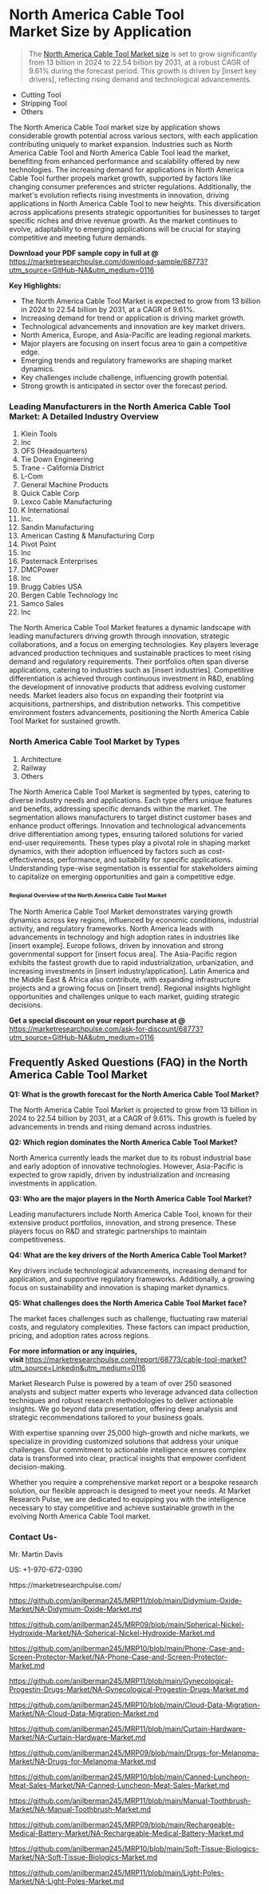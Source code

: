 <h1>North America Cable Tool Market&nbsp;Size by Application</h1><blockquote><p>The <a href="https://marketresearchpulse.com/download-sample/68773?utm_source=GitHub-NA&amp;utm_medium=0116">North America Cable Tool Market size</a> is set to grow significantly from 13 billion in 2024 to 22.54 billion by 2031, at a robust CAGR of 9.61% during the forecast period. This growth is driven by [insert key drivers], reflecting rising demand and technological advancements.</p></blockquote><ul><li>Cutting Tool<li> Stripping Tool<li> Others</li></ul><p>The North America Cable Tool market size by application shows considerable growth potential across various sectors, with each application contributing uniquely to market expansion. Industries such as North America Cable Tool and North America Cable Tool lead the market, benefiting from enhanced performance and scalability offered by new technologies. The increasing demand for applications in North America Cable Tool further propels market growth, supported by factors like changing consumer preferences and stricter regulations. Additionally, the market's evolution reflects rising investments in innovation, driving applications in North America Cable Tool to new heights. This diversification across applications presents strategic opportunities for businesses to target specific niches and drive revenue growth. As the market continues to evolve, adaptability to emerging applications will be crucial for staying competitive and meeting future demands.</p><p><strong>Download your PDF sample copy in full at @ </strong><a href="https://marketresearchpulse.com/download-sample/68773?utm_source=GitHub-NA&amp;utm_medium=0116">https://marketresearchpulse.com/download-sample/68773?utm_source=GitHub-NA&amp;utm_medium=0116</a></p><p><strong>Key Highlights: </strong></p><ul><li>The North America Cable Tool Market is expected to grow from 13 billion in 2024 to 22.54 billion by 2031, at a CAGR of 9.61%.</li><li>Increasing demand for trend or application is driving market growth.</li><li>Technological advancements and innovation are key market drivers.</li><li>North America, Europe, and Asia-Pacific are leading regional markets.</li><li>Major players are focusing on insert focus area to gain a competitive edge.</li><li>Emerging trends and regulatory frameworks are shaping market dynamics.</li><li>Key challenges include challenge, influencing growth potential.</li><li>Strong growth is anticipated in sector over the forecast period.</li></ul><h3>Leading Manufacturers in the North America Cable Tool Market: A Detailed Industry Overview</h3><ol><li>Klein Tools</li><li>Inc</li><li>OFS (Headquarters)</li><li>Tie Down Engineering</li><li>Trane - California District</li><li>L-Com</li><li>General Machine Products</li><li>Quick Cable Corp</li><li>Lexco Cable Manufacturing</li><li>K International</li><li>Inc.</li><li>Sandin Manufacturing</li><li>American Casting & Manufacturing Corp</li><li>Pivot Point</li><li>Inc</li><li>Pasternack Enterprises</li><li>DMCPower</li><li>Inc</li><li>Brugg Cables USA</li><li>Bergen Cable Technology Inc</li><li>Samco Sales</li><li>Inc</li></ol><div class="flex max-w-full flex-col flex-grow"><div class="min-h-8 text-message flex w-full flex-col items-end gap-2 whitespace-normal break-words [.text-message+&amp;]:mt-5" dir="auto" data-message-author-role="assistant" data-message-id="fd8432e4-4910-450d-b182-61b7bfb0a01f" data-message-model-slug="gpt-4o"><div class="flex w-full flex-col gap-1 empty:hidden first:pt-[3px]"><div class="markdown prose w-full break-words dark:prose-invert light"><p>The North America Cable Tool Market features a dynamic landscape with leading manufacturers driving growth through innovation, strategic collaborations, and a focus on emerging technologies. Key players leverage advanced production techniques and sustainable practices to meet rising demand and regulatory requirements. Their portfolios often span diverse applications, catering to industries such as [insert industries]. Competitive differentiation is achieved through continuous investment in R&amp;D, enabling the development of innovative products that address evolving customer needs. Market leaders also focus on expanding their footprint via acquisitions, partnerships, and distribution networks. This competitive environment fosters advancements, positioning the North America Cable Tool Market for sustained growth.</p></div></div></div></div><h3>North America Cable Tool Market by Types</h3><ol><li>Architecture<li> Railway<li> Others</li></ol><div class="flex max-w-full flex-col flex-grow"><div class="min-h-8 text-message flex w-full flex-col items-end gap-2 whitespace-normal break-words [.text-message+&amp;]:mt-5" dir="auto" data-message-author-role="assistant" data-message-id="084470be-0bb7-4664-bddf-5156b4f41249" data-message-model-slug="gpt-4o-mini"><div class="flex w-full flex-col gap-1 empty:hidden first:pt-[3px]"><div class="markdown prose w-full break-words dark:prose-invert light"><p>The North America Cable Tool Market is segmented by types, catering to diverse industry needs and applications. Each type offers unique features and benefits, addressing specific demands within the market. The segmentation allows manufacturers to target distinct customer bases and enhance product offerings. Innovation and technological advancements drive differentiation among types, ensuring tailored solutions for varied end-user requirements. These types play a pivotal role in shaping market dynamics, with their adoption influenced by factors such as cost-effectiveness, performance, and suitability for specific applications. Understanding type-wise segmentation is essential for stakeholders aiming to capitalize on emerging opportunities and gain a competitive edge.</p></div></div></div></div><h3><span style="font-size: 11px;">Regional Overview of the North America Cable Tool Market</span></h3><div class="flex max-w-full flex-col flex-grow"><div class="min-h-8 text-message flex w-full flex-col items-end gap-2 whitespace-normal break-words [.text-message+&amp;]:mt-5" dir="auto" data-message-author-role="assistant" data-message-id="e9038762-ce64-4e30-91c9-9bd413514231" data-message-model-slug="gpt-4o-mini"><div class="flex w-full flex-col gap-1 empty:hidden first:pt-[3px]"><div class="markdown prose w-full break-words dark:prose-invert light"><p>The North America Cable Tool Market demonstrates varying growth dynamics across key regions, influenced by economic conditions, industrial activity, and regulatory frameworks. North America leads with advancements in technology and high adoption rates in industries like [insert example]. Europe follows, driven by innovation and strong governmental support for [insert focus area]. The Asia-Pacific region exhibits the fastest growth due to rapid industrialization, urbanization, and increasing investments in [insert industry/application]. Latin America and the Middle East &amp; Africa also contribute, with expanding infrastructure projects and a growing focus on [insert trend]. Regional insights highlight opportunities and challenges unique to each market, guiding strategic decisions.</p></div></div></div></div><p><strong>Get a special discount on your report purchase at @ </strong><a href="https://marketresearchpulse.com/ask-for-discount/68773?utm_source=GitHub-NA&amp;utm_medium=0116">https://marketresearchpulse.com/ask-for-discount/68773?utm_source=GitHub-NA&amp;utm_medium=0116</a></p><h2>Frequently Asked Questions (FAQ) in the North America Cable Tool Market</h2><p><strong>Q1: What is the growth forecast for the North America Cable Tool Market?</strong></p><p>The North America Cable Tool Market is projected to grow from 13 billion in 2024 to 22.54 billion by 2031, at a CAGR of 9.61%. This growth is fueled by advancements in trends and rising demand across industries.</p><p><strong>Q2: Which region dominates the North America Cable Tool Market?</strong></p><p>North America currently leads the market due to its robust industrial base and early adoption of innovative technologies. However, Asia-Pacific is expected to grow rapidly, driven by industrialization and increasing investments in application.</p><p><strong>Q3: Who are the major players in the North America Cable Tool Market?</strong></p><p>Leading manufacturers include North America Cable Tool, known for their extensive product portfolios, innovation, and strong presence. These players focus on R&amp;D and strategic partnerships to maintain competitiveness.</p><p><strong>Q4: What are the key drivers of the North America Cable Tool Market?</strong></p><p>Key drivers include technological advancements, increasing demand for application, and supportive regulatory frameworks. Additionally, a growing focus on sustainability and innovation is shaping market dynamics.</p><p><strong>Q5: What challenges does the North America Cable Tool Market face?</strong></p><p>The market faces challenges such as challenge, fluctuating raw material costs, and regulatory complexities. These factors can impact production, pricing, and adoption rates across regions.</p><p><strong>For more information or any inquiries, visit&nbsp;</strong><a href="https://marketresearchpulse.com/report/68773/cable-tool-market?utm_source=Linkedin&utm_medium=0116">https://marketresearchpulse.com/report/68773/cable-tool-market?utm_source=Linkedin&utm_medium=0116</a></p><p>Market Research Pulse is powered by a team of over 250 seasoned analysts and subject matter experts who leverage advanced data collection techniques and robust research methodologies to deliver actionable insights. We go beyond data presentation, offering deep analysis and strategic recommendations tailored to your business goals.</p><p>With expertise spanning over 25,000 high-growth and niche markets, we specialize in providing customized solutions that address your unique challenges. Our commitment to actionable intelligence ensures complex data is transformed into clear, practical insights that empower confident decision-making.</p><p>Whether you require a comprehensive market report or a bespoke research solution, our flexible approach is designed to meet your needs. At Market Research Pulse, we are dedicated to equipping you with the intelligence necessary to stay competitive and achieve sustainable growth in the evolving North America Cable Tool market.</p><h3><strong>Contact Us-</strong></h3><p>Mr. Martin Davis</p><p>US: +1-970-672-0390</p><p>https://marketresearchpulse.com/</p><p><a href="https://github.com/anilberman245/MRP11/blob/main/Didymium-Oxide-Market/NA-Didymium-Oxide-Market.md">https://github.com/anilberman245/MRP11/blob/main/Didymium-Oxide-Market/NA-Didymium-Oxide-Market.md</a></p><p><a href="https://github.com/anilberman245/MRP09/blob/main/Spherical-Nickel-Hydroxide-Market/NA-Spherical-Nickel-Hydroxide-Market.md">https://github.com/anilberman245/MRP09/blob/main/Spherical-Nickel-Hydroxide-Market/NA-Spherical-Nickel-Hydroxide-Market.md</a></p><p><a href="https://github.com/anilberman245/MRP10/blob/main/Phone-Case-and-Screen-Protector-Market/NA-Phone-Case-and-Screen-Protector-Market.md">https://github.com/anilberman245/MRP10/blob/main/Phone-Case-and-Screen-Protector-Market/NA-Phone-Case-and-Screen-Protector-Market.md</a></p><p><a href="https://github.com/anilberman245/MRP11/blob/main/Gynecological-Progestin-Drugs-Market/NA-Gynecological-Progestin-Drugs-Market.md">https://github.com/anilberman245/MRP11/blob/main/Gynecological-Progestin-Drugs-Market/NA-Gynecological-Progestin-Drugs-Market.md</a></p><p><a href="https://github.com/anilberman245/MRP10/blob/main/Cloud-Data-Migration-Market/NA-Cloud-Data-Migration-Market.md">https://github.com/anilberman245/MRP10/blob/main/Cloud-Data-Migration-Market/NA-Cloud-Data-Migration-Market.md</a></p><p><a href="https://github.com/anilberman245/MRP11/blob/main/Curtain-Hardware-Market/NA-Curtain-Hardware-Market.md">https://github.com/anilberman245/MRP11/blob/main/Curtain-Hardware-Market/NA-Curtain-Hardware-Market.md</a></p><p><a href="https://github.com/anilberman245/MRP09/blob/main/Drugs-for-Melanoma-Market/NA-Drugs-for-Melanoma-Market.md">https://github.com/anilberman245/MRP09/blob/main/Drugs-for-Melanoma-Market/NA-Drugs-for-Melanoma-Market.md</a></p><p><a href="https://github.com/anilberman245/MRP10/blob/main/Canned-Luncheon-Meat-Sales-Market/NA-Canned-Luncheon-Meat-Sales-Market.md">https://github.com/anilberman245/MRP10/blob/main/Canned-Luncheon-Meat-Sales-Market/NA-Canned-Luncheon-Meat-Sales-Market.md</a></p><p><a href="https://github.com/anilberman245/MRP11/blob/main/Manual-Toothbrush-Market/NA-Manual-Toothbrush-Market.md">https://github.com/anilberman245/MRP11/blob/main/Manual-Toothbrush-Market/NA-Manual-Toothbrush-Market.md</a></p><p><a href="https://github.com/anilberman245/MRP09/blob/main/Rechargeable-Medical-Battery-Market/NA-Rechargeable-Medical-Battery-Market.md">https://github.com/anilberman245/MRP09/blob/main/Rechargeable-Medical-Battery-Market/NA-Rechargeable-Medical-Battery-Market.md</a></p><p><a href="https://github.com/anilberman245/MRP10/blob/main/Soft-Tissue-Biologics-Market/NA-Soft-Tissue-Biologics-Market.md">https://github.com/anilberman245/MRP10/blob/main/Soft-Tissue-Biologics-Market/NA-Soft-Tissue-Biologics-Market.md</a></p><p><a href="https://github.com/anilberman245/MRP11/blob/main/Light-Poles-Market/NA-Light-Poles-Market.md">https://github.com/anilberman245/MRP11/blob/main/Light-Poles-Market/NA-Light-Poles-Market.md</a></p>
